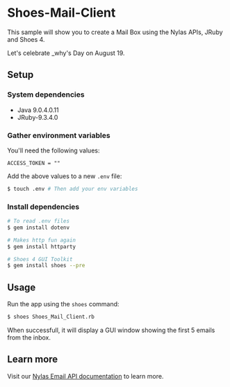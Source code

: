 # Shoes-Mail-Client

This sample will show you to create a Mail Box using the Nylas APIs, JRuby and Shoes 4.

Let's celebrate _why's Day on August 19.

## Setup

### System dependencies

- Java 9.0.4.0.11
- JRuby-9.3.4.0

### Gather environment variables

You'll need the following values:

```text
ACCESS_TOKEN = ""
```

Add the above values to a new `.env` file:

```bash
$ touch .env # Then add your env variables
```

### Install dependencies

```bash
# To read .env files
$ gem install dotenv

# Makes http fun again
$ gem install httparty

# Shoes 4 GUI Toolkit
$ gem install shoes --pre

```

## Usage

Run the app using the `shoes` command:

```bash
$ shoes Shoes_Mail_Client.rb
```

When successfull, it will display a GUI window showing the first 5 emails from the inbox.

## Learn more

Visit our [Nylas Email API documentation](https://developer.nylas.com/docs/connectivity/email/) to learn more.
